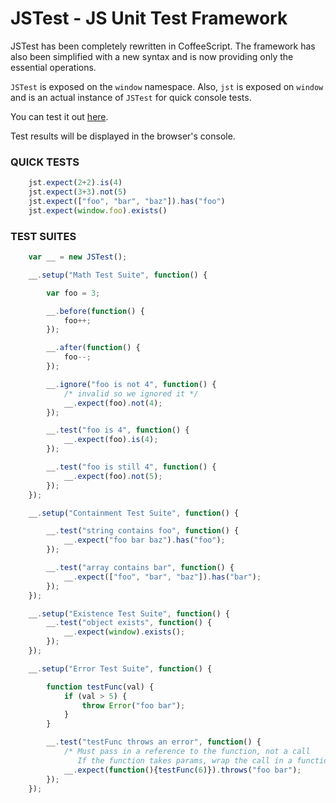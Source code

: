 JSTest - JS Unit Test Framework
===============================

JSTest has been completely rewritten in CoffeeScript. The framework has also been simplified with a new syntax and is now providing only the essential operations.

`JSTest` is exposed on the `window` namespace. Also, `jst` is exposed on `window` and is an actual instance of `JSTest` for quick console tests.

You can test it out <a href="http://htmlpreview.github.com/?https://github.com/jakesankey/JSTest/blob/master/example/index.html" target="_blank">here</a>.

Test results will be displayed in the browser's console.

### QUICK TESTS

```js
    jst.expect(2+2).is(4)
    jst.expect(3+3).not(5)
    jst.expect(["foo", "bar", "baz"]).has("foo")
    jst.expect(window.foo).exists()
```

### TEST SUITES

```js
    var __ = new JSTest();

    __.setup("Math Test Suite", function() {

        var foo = 3;

        __.before(function() {
        	foo++;
        });

        __.after(function() {
            foo--;
        });

        __.ignore("foo is not 4", function() {
            /* invalid so we ignored it */
            __.expect(foo).not(4);
        });

        __.test("foo is 4", function() {
            __.expect(foo).is(4);
        });

        __.test("foo is still 4", function() {
            __.expect(foo).not(5);
        });
    });

    __.setup("Containment Test Suite", function() {

        __.test("string contains foo", function() {
            __.expect("foo bar baz").has("foo");
        });

        __.test("array contains bar", function() {
            __.expect(["foo", "bar", "baz"]).has("bar");
        });
    });

    __.setup("Existence Test Suite", function() {
        __.test("object exists", function() {
            __.expect(window).exists();
        });
    });

    __.setup("Error Test Suite", function() {

        function testFunc(val) {
            if (val > 5) {
            	throw Error("foo bar");
            }
        }

        __.test("testFunc throws an error", function() {
            /* Must pass in a reference to the function, not a call
               If the function takes params, wrap the call in a function */
            __.expect(function(){testFunc(6)}).throws("foo bar");
        });
    });
```
